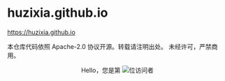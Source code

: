 # huzixia.github.io
https://huzixia.github.io

本仓库代码依照 Apache-2.0 协议开源。转载请注明出处。
未经许可，严禁商用。

<p align="center"> 
  Hello，您是第  <img src="https://profile-counter.glitch.me/HuZixia/count.svg" />位访问者
</p>

